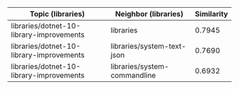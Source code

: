 | Topic (libraries) | Neighbor (libraries) | Similarity |
|-------------|-------------------|------------|
| libraries/dotnet-10-library-improvements | libraries | 0.7945 |
| libraries/dotnet-10-library-improvements | libraries/system-text-json | 0.7690 |
| libraries/dotnet-10-library-improvements | libraries/system-commandline | 0.6932 |
